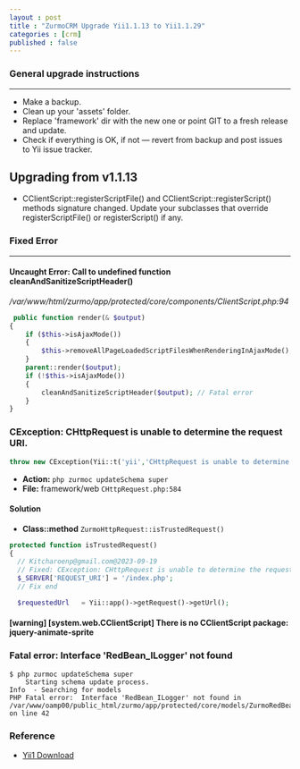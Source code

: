 ```yaml
---
layout : post
title : "ZurmoCRM Upgrade Yii1.1.13 to Yii1.1.29"
categories : [crm]
published : false
---
```


### General upgrade instructions
----------------------------
- Make a backup.
- Clean up your 'assets' folder.
- Replace 'framework' dir with the new one or point GIT to a fresh
  release and update.
- Check if everything is OK, if not — revert from backup and post
  issues to Yii issue tracker.



Upgrading from v1.1.13
----------------------

- CClientScript::registerScriptFile() and CClientScript::registerScript() methods signature changed.
  Update your subclasses that override registerScriptFile() or registerScript() if any.


### Fixed Error
----------------------------
#### Uncaught Error: Call to undefined function cleanAndSanitizeScriptHeader()
*/var/www/html/zurmo/app/protected/core/components/ClientScript.php:94*

```php
 public function render(& $output)
{
    if ($this->isAjaxMode())
    {
        $this->removeAllPageLoadedScriptFilesWhenRenderingInAjaxMode();
    }
    parent::render($output);
    if (!$this->isAjaxMode())
    {
        cleanAndSanitizeScriptHeader($output); // Fatal error
    }
}
```
### CException: CHttpRequest is unable to determine the request URI.

```php
throw new CException(Yii::t('yii','CHttpRequest is unable to determine the request URI.'));
```
* **Action:** `php zurmoc updateSchema super`
* **File:** framework/web `CHttpRequest.php:584`

#### Solution
* **Class::method** `ZurmoHttpRequest::isTrustedRequest()`

```php
protected function isTrustedRequest()
{
  // Kitcharoenp@gmail.com@2023-09-19 
  // Fixed: CException: CHttpRequest is unable to determine the request URI
  $_SERVER['REQUEST_URI'] = '/index.php';
  // Fix end

  $requestedUrl   = Yii::app()->getRequest()->getUrl();

```


#### [warning] [system.web.CClientScript] There is no CClientScript package: jquery-animate-sprite


### Fatal error:  Interface 'RedBean_ILogger' not found
```
$ php zurmoc updateSchema super
    Starting schema update process.
Info  - Searching for models
PHP Fatal error:  Interface 'RedBean_ILogger' not found in /var/www/oamp00/public_html/zurmo/app/protected/core/models/ZurmoRedBeanQueryFileLogger.php on line 42
```


### Reference
* [Yii1 Download](https://www.yiiframework.com/download#yii1s)